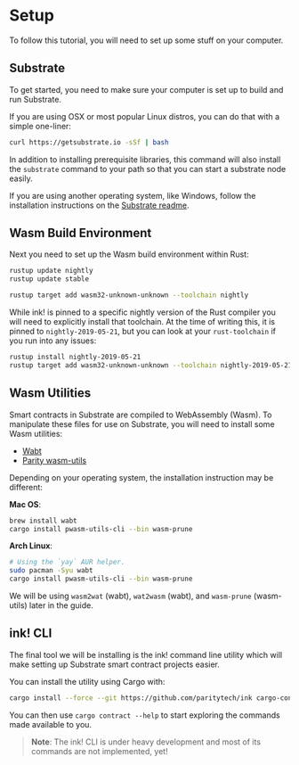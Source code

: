 Setup
===

To follow this tutorial, you will need to set up some stuff on your computer.

## Substrate

To get started, you need to make sure your computer is set up to build and run Substrate.

If you are using OSX or most popular Linux distros, you can do that with a simple one-liner:

```bash
curl https://getsubstrate.io -sSf | bash
```

In addition to installing prerequisite libraries, this command will also install the `substrate` command to your path so that you can start a substrate node easily.

If you are using another operating system, like Windows, follow the installation instructions on the [Substrate readme](https://github.com/paritytech/substrate#61-hacking-on-substrate).

## Wasm Build Environment

Next you need to set up the Wasm build environment within Rust:

```bash
rustup update nightly
rustup update stable

rustup target add wasm32-unknown-unknown --toolchain nightly
```

While ink! is pinned to a specific nightly version of the Rust compiler you will need to explicitly install that toolchain. At the time of writing this, it is pinned to `nightly-2019-05-21`, but you can look at your `rust-toolchain` if you run into any issues:

```bash
rustup install nightly-2019-05-21
rustup target add wasm32-unknown-unknown --toolchain nightly-2019-05-21
```

## Wasm Utilities

Smart contracts in Substrate are compiled to WebAssembly (Wasm). To manipulate these files for use on Substrate, you will need to install some Wasm utilities:

* [Wabt](https://github.com/WebAssembly/wabt)
* [Parity wasm-utils](https://github.com/paritytech/wasm-utils)

Depending on your operating system, the installation instruction may be different:

**Mac OS**:

```bash
brew install wabt
cargo install pwasm-utils-cli --bin wasm-prune
```

**Arch Linux**:

```bash
# Using the `yay` AUR helper.
sudo pacman -Syu wabt
cargo install pwasm-utils-cli --bin wasm-prune
```

We will be using `wasm2wat` (wabt), `wat2wasm` (wabt), and `wasm-prune` (wasm-utils) later in the guide.

## ink! CLI

The final tool we will be installing is the ink! command line utility which will make setting up Substrate smart contract projects easier.

You can install the utility using Cargo with:

```bash
cargo install --force --git https://github.com/paritytech/ink cargo-contract
```

You can then use `cargo contract --help` to start exploring the commands made available to you.  
> **Note**: The ink! CLI is under heavy development and most of its commands are not implemented, yet!
